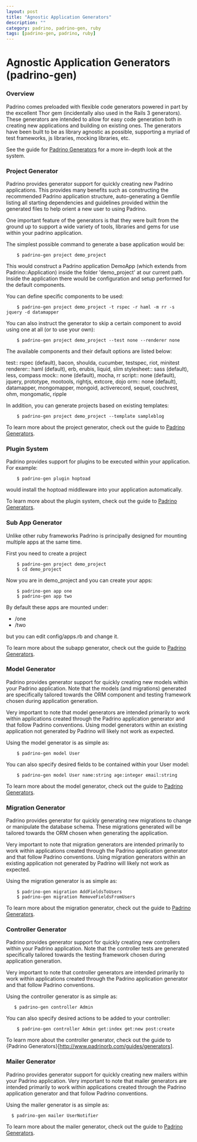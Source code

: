 ```yaml
---
layout: post
title: "Agnostic Application Generators"
description: ""
category: padrino, padrino-gen, ruby 
tags: [padrino-gen, padrino, ruby]
---
```


# Agnostic Application Generators (padrino-gen)

### Overview

Padrino comes preloaded with flexible code generators powered in part by the excellent Thor gem
(incidentally also used in the Rails 3 generators). These generators are intended to allow for easy code generation
both in creating new applications and building on existing ones. The generators have been built to be as library agnostic
as possible, supporting a myriad of test frameworks, js libraries, mocking libraries, etc.

See the guide for [Padrino Generators](http://www.padrinorb.com/guides/generators) for a
more in-depth look at the system.

### Project Generator

Padrino provides generator support for quickly creating new Padrino applications. This provides many benefits
such as constructing the recommended Padrino application structure, auto-generating a Gemfile listing
all starting dependencies and guidelines provided within the generated files to help orient a new user
to using Padrino.

One important feature of the generators is that they were built from the ground up to support a wide variety
of tools, libraries and gems for use within your padrino application.

The simplest possible command to generate a base application would be:

~~~
    $ padrino-gen project demo_project
~~~
	
This would construct a Padrino application DemoApp (which extends from Padrino::Application)
inside the folder 'demo_project' at our current path. Inside the application there would be configuration and
setup performed for the default components.

You can define specific components to be used:

~~~
    $ padrino-gen project demo_project -t rspec -r haml -m rr -s jquery -d datamapper
~~~

You can also instruct the generator to skip a certain component to avoid using one at all (or to use your own):

~~~
    $ padrino-gen project demo_project --test none --renderer none
~~~

The available components and their default options are listed below:

test::       rspec (default), bacon, shoulda, cucumber, testspec, riot, minitest
renderer::   haml  (default), erb, erubis, liquid, slim
stylesheet:: sass  (default), less, compass
mock::       none  (default), mocha, rr
script::     none  (default), jquery, prototype, mootools, rightjs, extcore, dojo
orm::        none  (default), datamapper, mongomapper, mongoid, activerecord, sequel, couchrest, ohm, mongomatic, ripple

In addition, you can generate projects based on existing templates:

~~~
    $ padrino-gen project demo_project --template sampleblog
~~~

To learn more about the project generator, check out the guide to
[Padrino Generators](http://www.padrinorb.com/guides/generators).

### Plugin System

Padrino provides support for plugins to be executed within your application. For example:

~~~
    $ padrino-gen plugin hoptoad
~~~

would install the hoptoad middleware into your application automatically.

To learn more about the plugin system, check out the guide to
[Padrino Generators](http://www.padrinorb.com/guides/generators).

### Sub App Generator

Unlike other ruby frameworks Padrino is principally designed for mounting multiple apps at the same time.

First you need to create a project

~~~
    $ padrino-gen project demo_project
    $ cd demo_project
~~~

Now you are in demo_project and you can create your apps:

~~~
	$ padrino-gen app one
	$ padrino-gen app two
~~~

By default these apps are mounted under:

  * /one
  * /two

but you can edit config/apps.rb and change it.

To learn more about the subapp generator, check out the guide to
[Padrino Generators](http://www.padrinorb.com/guides/generators).

### Model Generator

Padrino provides generator support for quickly creating new models within your Padrino application. Note that
the models (and migrations) generated are specifically tailored towards the ORM component and testing framework
chosen during application generation.

Very important to note that model generators are intended primarily to work within applications
created through the Padrino application generator and that follow Padrino conventions. Using model generators
within an existing application not generated by Padrino will likely not work as expected.

Using the model generator is as simple as:

~~~
    $ padrino-gen model User
~~~

You can also specify desired fields to be contained within your User model:

~~~
	$ padrino-gen model User name:string age:integer email:string
~~~

To learn more about the model generator, check out the guide to
[Padrino Generators](http://www.padrinorb.com/guides/generators).

### Migration Generator

Padrino provides generator for quickly generating new migrations to change or manipulate the database schema.
These migrations generated will be tailored towards the ORM chosen when generating the application.

Very important to note that migration generators are intended primarily to work within applications
created through the Padrino application generator and that follow Padrino conventions. Using migration generators
within an existing application not generated by Padrino will likely not work as expected.

Using the migration generator is as simple as:

~~~
	$ padrino-gen migration AddFieldsToUsers
	$ padrino-gen migration RemoveFieldsFromUsers
~~~

To learn more about the migration generator, check out the guide to
[Padrino Generators](http://www.padrinorb.com/guides/generators).

### Controller Generator

Padrino provides generator support for quickly creating new controllers within your Padrino application. Note that
the controller tests are generated specifically tailored towards the testing framework chosen
during application generation.

Very important to note that controller generators are intended primarily to work within applications
created through the Padrino application generator and that follow Padrino conventions.

Using the controller generator is as simple as:

~~~
   $ padrino-gen controller Admin
~~~

You can also specify desired actions to be added to your controller:

~~~
    $ padrino-gen controller Admin get:index get:new post:create
~~~

To learn more about the controller generator, check out the guide to
{Padrino Generators}[http://www.padrinorb.com/guides/generators].

### Mailer Generator

Padrino provides generator support for quickly creating new mailers within your Padrino application.
Very important to note that mailer generators are intended primarily to work within applications
created through the Padrino application generator and that follow Padrino conventions.

Using the mailer generator is as simple as:

~~~
  $ padrino-gen mailer UserNotifier
~~~

To learn more about the mailer generator, check out the guide to
[Padrino Generators](http://www.padrinorb.com/guides/generators).
